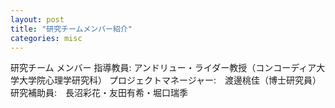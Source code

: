 ```yaml
---
layout: post
title: "研究チームメンバー紹介"
categories: misc
---
```


研究チーム メンバー
指導教員: アンドリュー・ライダー教授（コンコーディア大学大学院心理学研究科）
プロジェクトマネージャー:　渡邊桃佳（博士研究員）
研究補助員:　長沼彩花・友田有希・堀口瑞季
